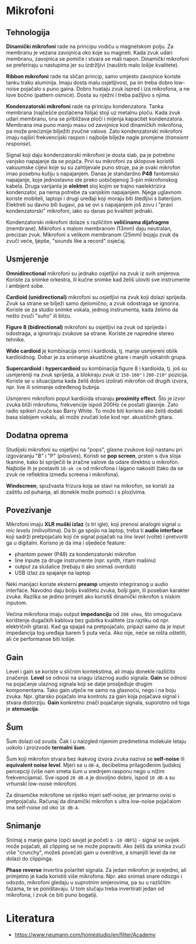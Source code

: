 # Mikrofoni

## Tehnologija

**Dinamički mikrofoni** rade na principu vodiču u magnetskom polju. Za membranu je vezana zavojnica oko koje su magneti. Kada zvuk udari membranu, zavojnica se pomiče i stvara se mali napon. Dinamički mikrofoni se preferiraju u nastupima jer su izdržljivi (nauštrb malo lošije kvalitete).

**Ribbon mikrofoni** rade na sličan princip, samo umjesto zavojnice koriste tanku traku aluminija. Imaju dosta malu osjetljivost, pa im treba dobro low-noise pojačalo s puno gaina. Dobro hvataju zvuk ispred i iza mikrofona, a ne love bočno (pattern osmice). Dosta su nježni i treba pažljivo s njima.

**Kondenzatorski mikrofoni** rade na principu kondenzatora. Tanka membrana (najčešće pozlaćena folija) stoji uz metalnu ploču. Kada zvuk udari membranu, ona se približava ploči i mijenja kapacitet kondenzatora. Membrana ima puno manju masu od zavojnice kod dinamičkih mikrofona, pa može preciznije bilježiti zvučne valove. Zato kondenzatorski mikrofoni imaju najširi frekvencijski raspon i najbolje bilježe nagle promjene (*transient response*).

Signal koji daju kondenzatorski mikrofoni je dosta slab, pa je potrebno vanjsko napajanje da se pojača. Prvi su mikrofoni za sklopove koristili vakuumske cijevi koje su su zahtijevale puno struje, pa je svaki mikrofon imao posebnu kutiju s napajanjem. Danas je standardno **P48** fantomsko napajanje, koje jednostavno ide preko uobičejenog 3-pin mikrofonskog kabela. Druga varijanta je **elektret** sloj kojim se trajno naelektrizira kondenzator, pa nema potrebe za vanjskim napajanjem. Njega uglavnom koriste mobiteli, laptopi i drugi uređaji koji moraju biti štedljivi s baterijom. Elektreti su davno bili šugavi, pa se ovi s napajanjem još zovu i "pravi kondenzatorski" mikrofoni, iako su danas po kvaliteti jednaki.

Kondenzatorski mikrofoni dolaze s različitim **veličinama dijafragme** (membrane). Mikrofoni s malom membranom (13mm) daju neutralan, precizan zvuk. Mikrofoni s velikom membranom (25mm) bojaju zvuk da zvuči veće, ljepše, "sounds like a record" osjećaj.

## Usmjerenje

**Omnidirectional** mikrofoni su jednako osjetljivi na zvuk iz svih smjerova. Koriste za snimke orkestra, ili kućne snimke kad želiš uloviti sve instrumente i ambijent sobe.

**Cardioid (unidirectional)** mikrofoni su osjetljivi na zvuk koji dolazi sprijeda. Zvuk sa strane se bilježi samo djelomično, a zvuk odostraga se ignorira. Koriste se za studio snimke vokala, jednog instrumenta, kada želimo da nešto zvuči "suho" ili blizu.

**Figure 8 (bidirectional)** mikrofoni su osjetljivi na zvuk od sprijeda i odostraga, a ignoriraju zvukove sa strane. Koriste ze napredne stereo tehnike.

**Wide cardioid** je kombinacija omni i kardioida, tj. manje usmjereni oblik kardioidnog. Dobar je za snimanje akustične gitare i manjih vokalnih grupa.

**Supercardioid** i **hypercardioid** su kombinacija figure 8 i kardioida, tj. još su usmjereniji na zvuk sprijeda, a blokiraju zvuk iz `150-160°` i `200-210°` pozicija. Koriste se u situacijama kada želiš dobro izolirati mikrofon od drugih izvora, npr. live ili snimanje određenog bubnja.

Usmjereni mikrofoni poput kardioida stvaraju **proximity effect**. Što je izvor zvuka bliži mikrofonu, frekvencije ispod 200Hz će postati glasnije. Zato radio spikeri zvuče kao Barry White. To može biti korisno ako želiš dodati basa slabijem vokalu, ali može zvučati loše kod npr. akustičnih gitara.

## Dodatna oprema

Studijski mikrofoni su osjetljivi na "pops", glasne zvukove koji nastanu pri izgovaranju "B" i "P" (*plosives*). Koristi se **pop screen**, prsten s dva sloja tkanine, kako bi spriječili te zračne valove da udare direktno u mikrofon. Najbolje ih je postaviti `10-ak cm` od mikrofona i lagano nakositi (tako da se zvuk ne reflektira između screena i mikrofona).

**Windscreen**, spužvasta frizura koja se stavi na mikrofon, se koristi za zaštitu od puhanja, ali donekle može pomoći i s plozivima.

## Povezivanje

Mikrofoni imaju **XLR muški izlaz** (s tri igle), koji prenosi analogni signal u *mic levelu* (milivoltima). Da bi ga spojio na laptop, treba ti **audio interface** koji sadrži pretpojačalo koji će signal pojačati na *line level* (volte) i pretvoriti ga u digitalni. Korisno je da ima i sljedeće feature:
* phantom power (P48) za kondenzatorski mikrofon
* line inpute za druge instrumente (npr. synth, ritam mašinu)
* output za slušalice (trebaju ti ako snimaš overdub)
* USB izlaz za spajanje na laptop

Neki manijaci koriste eksterni **preamp** umjesto integriranog u audio interface. Navodno daju bolju kvalitetu zvuka, bolji gain, ili poseban karakter zvuka. Razlika se jedino primjeti ako koristiš dinamički mikrofon s niskim inputom.

Većina mikrofona imaju output **impedanciju** od `200 ohma`, što omogućava korištenje dugačkih kablova bez gubitka kvalitete (za razliku od npr. električnih gitara). Kad ga spajaš na pretpojačalo, pripazi samo da je input impedancija tog uređaja barem 5 puta veća. Ako nije, neće se ništa oštetiti, ali će performanse biti lošije.

## Gain

Level i gain se koriste u sličnim kontekstima, ali imaju donekle različito značenje. **Level** se odnosi na snagu izlaznog audio signala. **Gain** se odnosi na pojačanje ulaznog signala koji se dalje prosljeđuje drugim komponentama. Tako gain utječe ne samo na glasnoću, nego i na boju zvuka. Npr. gitarsko pojačalo ima kontrolu za gain koja pojačava signal i stvara distorziju. **Gain** konkretno znači pojačanje signala, suporotno od toga je **atenuacija**.

## Šum

Šum dolazi od svuda. Čak i u naizgled nijemim predmetima molekule letaju uokolo i proizvode **termalni šum**.

Šum koji mikrofon stvara bez ikakvog izvora zvuka naziva se **self-noise** ili **equivalent noise level**. Mjeri se u `dB-A`, decibelima prilagođenim ljudskoj percepciji (više nam smeta šum u srednjem rasponu nego u nižim frekvencijama). Sve ispod `20 dB-A` je dovoljno dobro, ispod `10 dB-A` su vrhunski low-noise mikrofoni.

Za dinamičke mikrofone se rijetko mjeri self-noise, jer primarno ovisi o pretpojačalu. Računaj da dinamički mikrofon s ultra low-noise pojačalom ima self-noise od oko `18 dB-A`.

## Snimanje

Snimaj s manje gaina (opći savjet je početi s `-10 dBFS`) - signal se uvijek može pojačati, ali clipping se ne može popraviti. Ako želiš da snimka zvuči više "crunchy", možeš povećati gain u overdrive, a smanjiti level da ne dolazi do clippinga.

**Phase reverse** invertira polaritet signala. Za jedan mikrofon je svejedno, ali primjetno je kada koristiš više mikrofona. Npr. ako snimaš snare odozgo i odozdo, mikrofoni gledaju u suprotnim smjerovima, pa su u različtim fazama, te se poništavaju. U tom slučaju treba invertirati jedan od mikrofona, i zvuk će biti puno bogatiji.

# Literatura

* https://www.neumann.com/homestudio/en/filter/Academy
